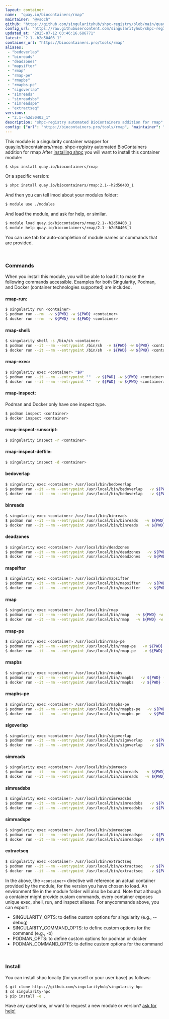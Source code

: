 ```yaml
---
layout: container
name:  "quay.io/biocontainers/rmap"
maintainer: "@vsoch"
github: "https://github.com/singularityhub/shpc-registry/blob/main/quay.io/biocontainers/rmap/container.yaml"
config_url: "https://raw.githubusercontent.com/singularityhub/shpc-registry/main/quay.io/biocontainers/rmap/container.yaml"
updated_at: "2025-07-12 03:46:16.686771"
latest: "2.1--h2d50403_1"
container_url: "https://biocontainers.pro/tools/rmap"
aliases:
 - "bedoverlap"
 - "binreads"
 - "deadzones"
 - "mapsifter"
 - "rmap"
 - "rmap-pe"
 - "rmapbs"
 - "rmapbs-pe"
 - "sigoverlap"
 - "simreads"
 - "simreadsbs"
 - "simreadspe"
 - "extractseq"
versions:
 - "2.1--h2d50403_1"
description: "shpc-registry automated BioContainers addition for rmap"
config: {"url": "https://biocontainers.pro/tools/rmap", "maintainer": "@vsoch", "description": "shpc-registry automated BioContainers addition for rmap", "latest": {"2.1--h2d50403_1": "sha256:42953f59f6f9fa137ae402da4842c2be733fe268a131ac2bf706a8afb27647a8"}, "tags": {"2.1--h2d50403_1": "sha256:42953f59f6f9fa137ae402da4842c2be733fe268a131ac2bf706a8afb27647a8"}, "docker": "quay.io/biocontainers/rmap", "aliases": {"bedoverlap": "/usr/local/bin/bedoverlap", "binreads": "/usr/local/bin/binreads", "deadzones": "/usr/local/bin/deadzones", "mapsifter": "/usr/local/bin/mapsifter", "rmap": "/usr/local/bin/rmap", "rmap-pe": "/usr/local/bin/rmap-pe", "rmapbs": "/usr/local/bin/rmapbs", "rmapbs-pe": "/usr/local/bin/rmapbs-pe", "sigoverlap": "/usr/local/bin/sigoverlap", "simreads": "/usr/local/bin/simreads", "simreadsbs": "/usr/local/bin/simreadsbs", "simreadspe": "/usr/local/bin/simreadspe", "extractseq": "/usr/local/bin/extractseq"}}
---
```


This module is a singularity container wrapper for quay.io/biocontainers/rmap.
shpc-registry automated BioContainers addition for rmap
After [installing shpc](#install) you will want to install this container module:


```bash
$ shpc install quay.io/biocontainers/rmap
```

Or a specific version:

```bash
$ shpc install quay.io/biocontainers/rmap:2.1--h2d50403_1
```

And then you can tell lmod about your modules folder:

```bash
$ module use ./modules
```

And load the module, and ask for help, or similar.

```bash
$ module load quay.io/biocontainers/rmap/2.1--h2d50403_1
$ module help quay.io/biocontainers/rmap/2.1--h2d50403_1
```

You can use tab for auto-completion of module names or commands that are provided.

<br>

### Commands

When you install this module, you will be able to load it to make the following commands accessible.
Examples for both Singularity, Podman, and Docker (container technologies supported) are included.

#### rmap-run:

```bash
$ singularity run <container>
$ podman run --rm  -v ${PWD} -w ${PWD} <container>
$ docker run --rm  -v ${PWD} -w ${PWD} <container>
```

#### rmap-shell:

```bash
$ singularity shell -s /bin/sh <container>
$ podman run --it --rm --entrypoint /bin/sh  -v ${PWD} -w ${PWD} <container>
$ docker run --it --rm --entrypoint /bin/sh  -v ${PWD} -w ${PWD} <container>
```

#### rmap-exec:

```bash
$ singularity exec <container> "$@"
$ podman run --it --rm --entrypoint ""  -v ${PWD} -w ${PWD} <container> "$@"
$ docker run --it --rm --entrypoint ""  -v ${PWD} -w ${PWD} <container> "$@"
```

#### rmap-inspect:

Podman and Docker only have one inspect type.

```bash
$ podman inspect <container>
$ docker inspect <container>
```

#### rmap-inspect-runscript:

```bash
$ singularity inspect -r <container>
```

#### rmap-inspect-deffile:

```bash
$ singularity inspect -d <container>
```


#### bedoverlap

```bash
$ singularity exec <container> /usr/local/bin/bedoverlap
$ podman run --it --rm --entrypoint /usr/local/bin/bedoverlap   -v ${PWD} -w ${PWD} <container> -c " $@"
$ docker run --it --rm --entrypoint /usr/local/bin/bedoverlap   -v ${PWD} -w ${PWD} <container> -c " $@"
```


#### binreads

```bash
$ singularity exec <container> /usr/local/bin/binreads
$ podman run --it --rm --entrypoint /usr/local/bin/binreads   -v ${PWD} -w ${PWD} <container> -c " $@"
$ docker run --it --rm --entrypoint /usr/local/bin/binreads   -v ${PWD} -w ${PWD} <container> -c " $@"
```


#### deadzones

```bash
$ singularity exec <container> /usr/local/bin/deadzones
$ podman run --it --rm --entrypoint /usr/local/bin/deadzones   -v ${PWD} -w ${PWD} <container> -c " $@"
$ docker run --it --rm --entrypoint /usr/local/bin/deadzones   -v ${PWD} -w ${PWD} <container> -c " $@"
```


#### mapsifter

```bash
$ singularity exec <container> /usr/local/bin/mapsifter
$ podman run --it --rm --entrypoint /usr/local/bin/mapsifter   -v ${PWD} -w ${PWD} <container> -c " $@"
$ docker run --it --rm --entrypoint /usr/local/bin/mapsifter   -v ${PWD} -w ${PWD} <container> -c " $@"
```


#### rmap

```bash
$ singularity exec <container> /usr/local/bin/rmap
$ podman run --it --rm --entrypoint /usr/local/bin/rmap   -v ${PWD} -w ${PWD} <container> -c " $@"
$ docker run --it --rm --entrypoint /usr/local/bin/rmap   -v ${PWD} -w ${PWD} <container> -c " $@"
```


#### rmap-pe

```bash
$ singularity exec <container> /usr/local/bin/rmap-pe
$ podman run --it --rm --entrypoint /usr/local/bin/rmap-pe   -v ${PWD} -w ${PWD} <container> -c " $@"
$ docker run --it --rm --entrypoint /usr/local/bin/rmap-pe   -v ${PWD} -w ${PWD} <container> -c " $@"
```


#### rmapbs

```bash
$ singularity exec <container> /usr/local/bin/rmapbs
$ podman run --it --rm --entrypoint /usr/local/bin/rmapbs   -v ${PWD} -w ${PWD} <container> -c " $@"
$ docker run --it --rm --entrypoint /usr/local/bin/rmapbs   -v ${PWD} -w ${PWD} <container> -c " $@"
```


#### rmapbs-pe

```bash
$ singularity exec <container> /usr/local/bin/rmapbs-pe
$ podman run --it --rm --entrypoint /usr/local/bin/rmapbs-pe   -v ${PWD} -w ${PWD} <container> -c " $@"
$ docker run --it --rm --entrypoint /usr/local/bin/rmapbs-pe   -v ${PWD} -w ${PWD} <container> -c " $@"
```


#### sigoverlap

```bash
$ singularity exec <container> /usr/local/bin/sigoverlap
$ podman run --it --rm --entrypoint /usr/local/bin/sigoverlap   -v ${PWD} -w ${PWD} <container> -c " $@"
$ docker run --it --rm --entrypoint /usr/local/bin/sigoverlap   -v ${PWD} -w ${PWD} <container> -c " $@"
```


#### simreads

```bash
$ singularity exec <container> /usr/local/bin/simreads
$ podman run --it --rm --entrypoint /usr/local/bin/simreads   -v ${PWD} -w ${PWD} <container> -c " $@"
$ docker run --it --rm --entrypoint /usr/local/bin/simreads   -v ${PWD} -w ${PWD} <container> -c " $@"
```


#### simreadsbs

```bash
$ singularity exec <container> /usr/local/bin/simreadsbs
$ podman run --it --rm --entrypoint /usr/local/bin/simreadsbs   -v ${PWD} -w ${PWD} <container> -c " $@"
$ docker run --it --rm --entrypoint /usr/local/bin/simreadsbs   -v ${PWD} -w ${PWD} <container> -c " $@"
```


#### simreadspe

```bash
$ singularity exec <container> /usr/local/bin/simreadspe
$ podman run --it --rm --entrypoint /usr/local/bin/simreadspe   -v ${PWD} -w ${PWD} <container> -c " $@"
$ docker run --it --rm --entrypoint /usr/local/bin/simreadspe   -v ${PWD} -w ${PWD} <container> -c " $@"
```


#### extractseq

```bash
$ singularity exec <container> /usr/local/bin/extractseq
$ podman run --it --rm --entrypoint /usr/local/bin/extractseq   -v ${PWD} -w ${PWD} <container> -c " $@"
$ docker run --it --rm --entrypoint /usr/local/bin/extractseq   -v ${PWD} -w ${PWD} <container> -c " $@"
```



In the above, the `<container>` directive will reference an actual container provided
by the module, for the version you have chosen to load. An environment file in the
module folder will also be bound. Note that although a container
might provide custom commands, every container exposes unique exec, shell, run, and
inspect aliases. For anycommands above, you can export:

 - SINGULARITY_OPTS: to define custom options for singularity (e.g., --debug)
 - SINGULARITY_COMMAND_OPTS: to define custom options for the command (e.g., -b)
 - PODMAN_OPTS: to define custom options for podman or docker
 - PODMAN_COMMAND_OPTS: to define custom options for the command

<br>

### Install

You can install shpc locally (for yourself or your user base) as follows:

```bash
$ git clone https://github.com/singularityhub/singularity-hpc
$ cd singularity-hpc
$ pip install -e .
```

Have any questions, or want to request a new module or version? [ask for help!](https://github.com/singularityhub/singularity-hpc/issues)